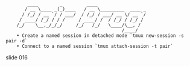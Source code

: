             ____        _         ____
           / __ \____ _(_)____   / __ \_________  ____ _
          / /_/ / __ `/ / ___/  / /_/ / ___/ __ \/ __ `/
         / ____/ /_/ / / /     / ____/ /  / /_/ / /_/ /
        /_/    \__,_/_/_/     /_/   /_/   \____/\__, /
                                               /____/
        • Create a named session in detached mode `tmux new-session -s pair -d`
        • Connect to a named session `tmux attach-session -t pair`

















































































slide 016
